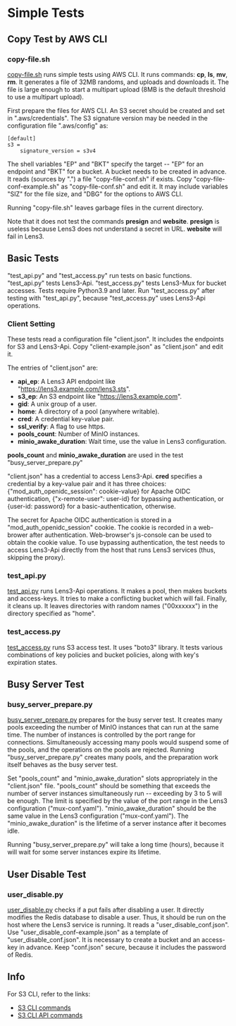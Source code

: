 # Simple Tests

## Copy Test by AWS CLI

### copy-file.sh

[copy-file.sh](copy-file.sh) runs simple tests using AWS CLI.  It runs
commands: __cp__, __ls__, __mv__, __rm__.  It generates a file of 32MB
randoms, and uploads and downloads it.  The file is large enough to
start a multipart upload (8MB is the default threshold to use a
multipart upload).

First prepare the files for AWS CLI.  An S3 secret should be created
and set in ".aws/credentials".  The S3 signature version may be needed
in the configuration file ".aws/config" as:

```
[default]
s3 =
    signature_version = s3v4
```

The shell variables "EP" and "BKT" specify the target -- "EP" for an
endpoint and "BKT" for a bucket.  A bucket needs to be created in
advance.  It reads (sources by ".") a file "copy-file-conf.sh" if
exists.  Copy "copy-file-conf-example.sh" as "copy-file-conf.sh" and
edit it.  It may include variables "SIZ" for the file size, and "DBG"
for the options to AWS CLI.

Running "copy-file.sh" leaves garbage files in the current directory.

Note that it does not test the commands __presign__ and __website__.
__presign__ is useless because Lens3 does not understand a secret in
URL.  __website__ will fail in Lens3.

## Basic Tests

"test_api.py" and "test_access.py" run tests on basic functions.
"test_api.py" tests Lens3-Api.  "test_access.py" tests Lens3-Mux for
bucket accesses.  Tests require Python3.9 and later.  Run
"test_access.py" after testing with "test_api.py", because
"test_access.py" uses Lens3-Api operations.

### Client Setting

These tests read a configuration file "client.json".  It includes the
endpoints for S3 and Lens3-Api.  Copy "client-example.json" as
"client.json" and edit it.

The entries of "client.json" are:
* __api_ep__: A Lens3 API endpoint like "https://lens3.example.com/lens3.sts".
* __s3_ep__: An S3 endpoint like "https://lens3.example.com".
* __gid__: A unix group of a user.
* __home__: A directory of a pool (anywhere writable).
* __cred__: A credential key-value pair.
* __ssl_verify__: A flag to use https.
* __pools_count__: Number of MinIO instances.
* __minio_awake_duration__: Wait time, use the value in Lens3 configuration.

__pools_count__ and __minio_awake_duration__ are used in the test
"busy_server_prepare.py"

"client.json" has a credential to access Lens3-Api.  __cred__
specifies a credential by a key-value pair and it has three choices:
{"mod_auth_openidc_session": cookie-value} for Apache OIDC
authentication, {"x-remote-user": user-id} for bypassing
authentication, or {user-id: password} for a basic-authentication,
otherwise.

The secret for Apache OIDC authentication is stored in a
"mod_auth_openidc_session" cookie.  The cookie is recorded in a
web-brower after authentication.  Web-browser's js-console can be used
to obtain the cookie value.  To use bypassing authentication, the test
needs to access Lens3-Api directly from the host that runs Lens3
services (thus, skipping the proxy).

### test_api.py

[test_api.py](test_api.py) runs Lens3-Api operations.  It makes a
pool, then makes buckets and access-keys.  It tries to make a
conflicting bucket which will fail.  Finally, it cleans up.  It leaves
directories with random names ("00xxxxxx") in the directory specified
as "home".

### test_access.py

[test_access.py](test_access.py) runs S3 access test.  It uses "boto3"
library.  It tests various combinations of key policies and bucket
policies, along with key's expiration states.

## Busy Server Test

### busy_server_prepare.py

[busy_server_prepare.py](busy_server_prepare.py) prepares for the busy
server test.  It creates many pools exceeding the number of MinIO
instances that can run at the same time.  The number of instances is
controlled by the port range for connections.  Simultaneously
accessing many pools would suspend some of the pools, and the
operations on the pools are rejected.  Running
"busy_server_prepare.py" creates many pools, and the preparation work
itself behaves as the busy server test.

Set "pools_count" and "minio_awake_duration" slots appropriately in
the "client.json" file.  "pools_count" should be something that
exceeds the number of server instances simultaneously run -- exceeding
by 3 to 5 will be enough.  The limit is specified by the value of the
port range in the Lens3 configuration ("mux-conf.yaml").
"minio_awake_duration" should be the same value in the Lens3
configuration ("mux-conf.yaml").  The "minio_awake_duration" is the
lifetime of a server instance after it becomes idle.

Running "busy_server_prepare.py" will take a long time (hours),
because it will wait for some server instances expire its lifetime.

## User Disable Test

### user_disable.py

[user_disable.py](user_disable.py) checks if a put fails after
disabling a user.  It directly modifies the Redis database to disable
a user.  Thus, it should be run on the host where the Lens3 service is
running.  It reads a "user_disable_conf.json".  Use
"user_disable_conf-example.json" as a template of
"user_disable_conf.json".  It is necessary to create a bucket and an
access-key in advance.  Keep "conf.json" secure, because it includes
the password of Redis.

## Info

For S3 CLI, refer to the links:
* [S3 CLI commands](https://awscli.amazonaws.com/v2/documentation/api/latest/reference/s3/index.html)
* [S3 CLI API commands](https://awscli.amazonaws.com/v2/documentation/api/latest/reference/s3api/index.html)
